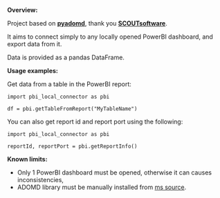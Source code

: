 **Overview:**

Project based on [**pyadomd**](https://pypi.org/project/pyadomd/), thank you [**SCOUTsoftware**](https://pypi.org/user/SCOUTsoftware/).

It aims to connect simply to any locally opened PowerBI dashboard, and export data from it.

Data is provided as a pandas DataFrame.


**Usage examples:**

Get data from a table in the PowerBI report:

```
import pbi_local_connector as pbi

df = pbi.getTableFromReport("MyTableName")
```

You can also get report id and report port using the following:

```
import pbi_local_connector as pbi

reportId, reportPort = pbi.getReportInfo()
```



**Known limits:**

- Only 1 PowerBI dashboard must be opened, otherwise it can causes inconsistencies,
- ADOMD library must be manually installed from [ms source](https://learn.microsoft.com/en-us/analysis-services/client-libraries?view=asallproducts-allversions).
